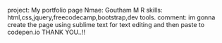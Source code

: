 project: My portfolio page
Nmae: Goutham M R
skills: html,css,jquery,freecodecamp,bootstrap,dev tools.
comment: im gonna create the page using sublime text for text editing and then paste to codepen.io 
THANK YOU..!! 